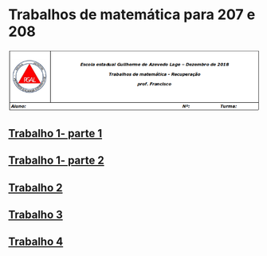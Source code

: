 
# Trabalhos de matemática para 207 e 208

![cabeçalho](https://github.com/franciscoeepgal/trabalhos/blob/master/img/in.png)

## [Trabalho 1- parte 1](https://github.com/franciscoeepgal/trabalhos/blob/master/img/t1.jpg)

## [Trabalho 1- parte 2](https://github.com/franciscoeepgal/trabalhos/blob/master/img/t1b.jpg)

## [Trabalho 2](https://github.com/franciscoeepgal/trabalhos/blob/master/img/t2.jpg)

## [Trabalho 3](https://github.com/franciscoeepgal/trabalhos/blob/master/img/t3.jpg)

## [Trabalho 4](https://github.com/franciscoeepgal/trabalhos/blob/master/img/t4.jpg)
